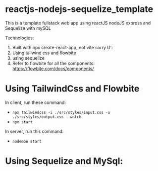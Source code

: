 # reactjs-nodejs-sequelize_template

This is a template fullstack web app using reactJS nodeJS express and Sequelize with mySQL

Technologies:

1. Built with npx create-react-app, not vite sorry D':
2. Using tailwind css and flowbite
3. using sequelize
4. Refer to flowbite for all the components: https://flowbite.com/docs/components/

# Using TailwindCss and Flowbite

In client, run these command:

- `npx tailwindcss -i ./src/styles/input.css -o ./src/styles/output.css --watch`
- `npm start`

In server, run this command:

- `nodemon start`

# Using Sequelize and MySql:
